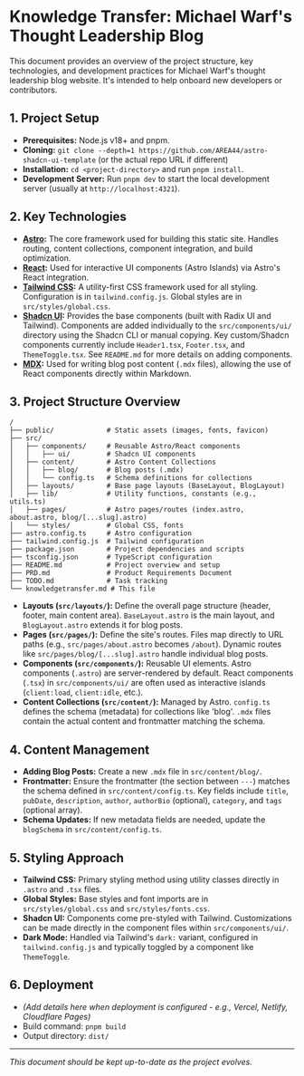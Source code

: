 # Knowledge Transfer: Michael Warf's Thought Leadership Blog

This document provides an overview of the project structure, key technologies, and development practices for Michael Warf's thought leadership blog website. It's intended to help onboard new developers or contributors.

## 1. Project Setup

*   **Prerequisites:** Node.js v18+ and pnpm.
*   **Cloning:** `git clone --depth=1 https://github.com/AREA44/astro-shadcn-ui-template` (or the actual repo URL if different)
*   **Installation:** `cd <project-directory>` and run `pnpm install`.
*   **Development Server:** Run `pnpm dev` to start the local development server (usually at `http://localhost:4321`).

## 2. Key Technologies

*   **[Astro](https://astro.build):** The core framework used for building this static site. Handles routing, content collections, component integration, and build optimization.
*   **[React](https://react.dev/):** Used for interactive UI components (Astro Islands) via Astro's React integration.
*   **[Tailwind CSS](https://tailwindcss.com):** A utility-first CSS framework used for all styling. Configuration is in `tailwind.config.js`. Global styles are in `src/styles/global.css`.
*   **[Shadcn UI](https://ui.shadcn.com):** Provides the base components (built with Radix UI and Tailwind). Components are added individually to the `src/components/ui/` directory using the Shadcn CLI or manual copying. Key custom/Shadcn components currently include `Header1.tsx`, `Footer.tsx`, and `ThemeToggle.tsx`. See `README.md` for more details on adding components.
*   **[MDX](https://mdxjs.com/):** Used for writing blog post content (`.mdx` files), allowing the use of React components directly within Markdown.

## 3. Project Structure Overview

```
/
├── public/             # Static assets (images, fonts, favicon)
├── src/
│   ├── components/     # Reusable Astro/React components
│   │   ├── ui/         # Shadcn UI components
│   ├── content/        # Astro Content Collections
│   │   ├── blog/       # Blog posts (.mdx)
│   │   └── config.ts   # Schema definitions for collections
│   ├── layouts/        # Base page layouts (BaseLayout, BlogLayout)
│   ├── lib/            # Utility functions, constants (e.g., utils.ts)
│   ├── pages/          # Astro pages/routes (index.astro, about.astro, blog/[...slug].astro)
│   └── styles/         # Global CSS, fonts
├── astro.config.ts     # Astro configuration
├── tailwind.config.js  # Tailwind configuration
├── package.json        # Project dependencies and scripts
├── tsconfig.json       # TypeScript configuration
├── README.md           # Project overview and setup
├── PRD.md              # Product Requirements Document
├── TODO.md             # Task tracking
└── knowledgetransfer.md # This file
```

*   **Layouts (`src/layouts/`):** Define the overall page structure (header, footer, main content area). `BaseLayout.astro` is the main layout, and `BlogLayout.astro` extends it for blog posts.
*   **Pages (`src/pages/`):** Define the site's routes. Files map directly to URL paths (e.g., `src/pages/about.astro` becomes `/about`). Dynamic routes like `src/pages/blog/[...slug].astro` handle individual blog posts.
*   **Components (`src/components/`):** Reusable UI elements. Astro components (`.astro`) are server-rendered by default. React components (`.tsx`) in `src/components/ui/` are often used as interactive islands (`client:load`, `client:idle`, etc.).
*   **Content Collections (`src/content/`):** Managed by Astro. `config.ts` defines the schema (metadata) for collections like 'blog'. `.mdx` files contain the actual content and frontmatter matching the schema.

## 4. Content Management

*   **Adding Blog Posts:** Create a new `.mdx` file in `src/content/blog/`.
*   **Frontmatter:** Ensure the frontmatter (the section between `---`) matches the schema defined in `src/content/config.ts`. Key fields include `title`, `pubDate`, `description`, `author`, `authorBio` (optional), `category`, and `tags` (optional array).
*   **Schema Updates:** If new metadata fields are needed, update the `blogSchema` in `src/content/config.ts`.

## 5. Styling Approach

*   **Tailwind CSS:** Primary styling method using utility classes directly in `.astro` and `.tsx` files.
*   **Global Styles:** Base styles and font imports are in `src/styles/global.css` and `src/styles/fonts.css`.
*   **Shadcn UI:** Components come pre-styled with Tailwind. Customizations can be made directly in the component files within `src/components/ui/`.
*   **Dark Mode:** Handled via Tailwind's `dark:` variant, configured in `tailwind.config.js` and typically toggled by a component like `ThemeToggle`.

## 6. Deployment

*   *(Add details here when deployment is configured - e.g., Vercel, Netlify, Cloudflare Pages)*
*   Build command: `pnpm build`
*   Output directory: `dist/`

---

*This document should be kept up-to-date as the project evolves.*
